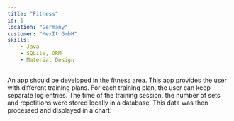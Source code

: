 ```yaml
---
title: "Fitness"
id: 1
location: "Germany"
customer: "MexIt GmbH"
skills:
    - Java
    - SQLite, ORM
    - Material Design
---
```


An app should be developed in the fitness area. This app provides the user with different training plans. For each training plan, the user can keep separate log entries. The time of the training session, the number of sets and repetitions were stored locally in a database. This data was then processed and displayed in a chart.

